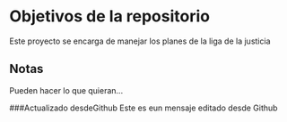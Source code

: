 # Objetivos de la repositorio

Este proyecto se encarga de manejar los planes de la liga de la justicia


## Notas
Pueden hacer lo que quieran...

###Actualizado desdeGithub
Este es eun mensaje editado desde Github
